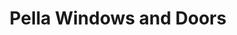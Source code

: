 ---
title: "Pella Windows and Doors"
url: /springfield/pella-windows-and-doors/
shop: window blind
---